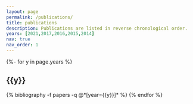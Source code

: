 ```yaml
---
layout: page
permalink: /publications/
title: publications
description: Publications are listed in reverse chronological order.
years: [2021,2017,2016,2015,2014]
nav: true
nav_order: 1
---
```

<!-- _pages/publications.md -->
<div class="publications">

{%- for y in page.years %}
  <h2 class="year">{{y}}</h2>
  {% bibliography -f papers -q @*[year={{y}}]* %}
{% endfor %}

</div>
